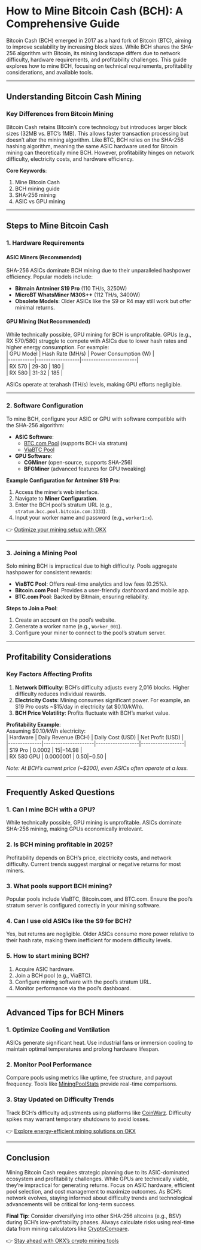 # How to Mine Bitcoin Cash (BCH): A Comprehensive Guide  

Bitcoin Cash (BCH) emerged in 2017 as a hard fork of Bitcoin (BTC), aiming to improve scalability by increasing block sizes. While BCH shares the SHA-256 algorithm with Bitcoin, its mining landscape differs due to network difficulty, hardware requirements, and profitability challenges. This guide explores how to mine BCH, focusing on technical requirements, profitability considerations, and available tools.  

---

## Understanding Bitcoin Cash Mining  

### Key Differences from Bitcoin Mining  
Bitcoin Cash retains Bitcoin’s core technology but introduces larger block sizes (32MB vs. BTC’s 1MB). This allows faster transaction processing but doesn’t alter the mining algorithm. Like BTC, BCH relies on the SHA-256 hashing algorithm, meaning the same ASIC hardware used for Bitcoin mining can theoretically mine BCH. However, profitability hinges on network difficulty, electricity costs, and hardware efficiency.  

**Core Keywords**:  
1. Mine Bitcoin Cash  
2. BCH mining guide  
3. SHA-256 mining  
4. ASIC vs GPU mining  

---

## Steps to Mine Bitcoin Cash  

### 1. **Hardware Requirements**  
#### ASIC Miners (Recommended)  
SHA-256 ASICs dominate BCH mining due to their unparalleled hashpower efficiency. Popular models include:  
- **Bitmain Antminer S19 Pro** (110 TH/s, 3250W)  
- **MicroBT WhatsMiner M30S++** (112 TH/s, 3400W)  
- **Obsolete Models**: Older ASICs like the S9 or R4 may still work but offer minimal returns.  

#### GPU Mining (Not Recommended)  
While technically possible, GPU mining for BCH is unprofitable. GPUs (e.g., RX 570/580) struggle to compete with ASICs due to lower hash rates and higher energy consumption. For example:  
| GPU Model | Hash Rate (MH/s) | Power Consumption (W) |  
|-----------|------------------|-----------------------|  
| RX 570    | 29-30            | 180                   |  
| RX 580    | 31-32            | 185                   |  

ASICs operate at terahash (TH/s) levels, making GPU efforts negligible.  

---

### 2. **Software Configuration**  
To mine BCH, configure your ASIC or GPU with software compatible with the SHA-256 algorithm:  
- **ASIC Software**:  
  - [BTC.com Pool](https://pool.btc.com) (supports BCH via stratum)  
  - [ViaBTC Pool](https://pool.viabtc.com)  
- **GPU Software**:  
  - **CGMiner** (open-source, supports SHA-256)  
  - **BFGMiner** (advanced features for GPU tweaking)  

**Example Configuration for Antminer S19 Pro**:  
1. Access the miner’s web interface.  
2. Navigate to **Miner Configuration**.  
3. Enter the BCH pool’s stratum URL (e.g., `stratum.bcc.pool.bitcoin.com:3333`).  
4. Input your worker name and password (e.g., `worker1:x`).  

👉 [Optimize your mining setup with OKX](https://bit.ly/okx-bonus)  

---

### 3. **Joining a Mining Pool**  
Solo mining BCH is impractical due to high difficulty. Pools aggregate hashpower for consistent rewards:  
- **ViaBTC Pool**: Offers real-time analytics and low fees (0.25%).  
- **Bitcoin.com Pool**: Provides a user-friendly dashboard and mobile app.  
- **BTC.com Pool**: Backed by Bitmain, ensuring reliability.  

**Steps to Join a Pool**:  
1. Create an account on the pool’s website.  
2. Generate a worker name (e.g., `Worker_001`).  
3. Configure your miner to connect to the pool’s stratum server.  

---

## Profitability Considerations  

### Key Factors Affecting Profits  
1. **Network Difficulty**: BCH’s difficulty adjusts every 2,016 blocks. Higher difficulty reduces individual rewards.  
2. **Electricity Costs**: Mining consumes significant power. For example, an S19 Pro costs ~$15/day in electricity (at $0.10/kWh).  
3. **BCH Price Volatility**: Profits fluctuate with BCH’s market value.  

**Profitability Example**:  
Assuming $0.10/kWh electricity:  
| Hardware     | Daily Revenue (BCH) | Daily Cost (USD) | Net Profit (USD) |  
|--------------|---------------------|------------------|------------------|  
| S19 Pro      | 0.0002              | $15              | -$14.98          |  
| RX 580 GPU   | 0.0000001           | $0.50            | -$0.50           |  

*Note: At BCH’s current price (~$200), even ASICs often operate at a loss.*  

---

## Frequently Asked Questions  

### **1. Can I mine BCH with a GPU?**  
While technically possible, GPU mining is unprofitable. ASICs dominate SHA-256 mining, making GPUs economically irrelevant.  

### **2. Is BCH mining profitable in 2025?**  
Profitability depends on BCH’s price, electricity costs, and network difficulty. Current trends suggest marginal or negative returns for most miners.  

### **3. What pools support BCH mining?**  
Popular pools include ViaBTC, Bitcoin.com, and BTC.com. Ensure the pool’s stratum server is configured correctly in your mining software.  

### **4. Can I use old ASICs like the S9 for BCH?**  
Yes, but returns are negligible. Older ASICs consume more power relative to their hash rate, making them inefficient for modern difficulty levels.  

### **5. How to start mining BCH?**  
1. Acquire ASIC hardware.  
2. Join a BCH pool (e.g., ViaBTC).  
3. Configure mining software with the pool’s stratum URL.  
4. Monitor performance via the pool’s dashboard.  

---

## Advanced Tips for BCH Miners  

### 1. **Optimize Cooling and Ventilation**  
ASICs generate significant heat. Use industrial fans or immersion cooling to maintain optimal temperatures and prolong hardware lifespan.  

### 2. **Monitor Pool Performance**  
Compare pools using metrics like uptime, fee structure, and payout frequency. Tools like [MiningPoolStats](https://miningpoolstats.stream) provide real-time comparisons.  

### 3. **Stay Updated on Difficulty Trends**  
Track BCH’s difficulty adjustments using platforms like [CoinWarz](https://coinwarz.com). Difficulty spikes may warrant temporary shutdowns to avoid losses.  

👉 [Explore energy-efficient mining solutions on OKX](https://bit.ly/okx-bonus)  

---

## Conclusion  

Mining Bitcoin Cash requires strategic planning due to its ASIC-dominated ecosystem and profitability challenges. While GPUs are technically viable, they’re impractical for generating returns. Focus on ASIC hardware, efficient pool selection, and cost management to maximize outcomes. As BCH’s network evolves, staying informed about difficulty trends and technological advancements will be critical for long-term success.  

**Final Tip**: Consider diversifying into other SHA-256 altcoins (e.g., BSV) during BCH’s low-profitability phases. Always calculate risks using real-time data from mining calculators like [CryptoCompare](https://www.cryptocompare.com/mining/calculator/).  

👉 [Stay ahead with OKX’s crypto mining tools](https://bit.ly/okx-bonus)